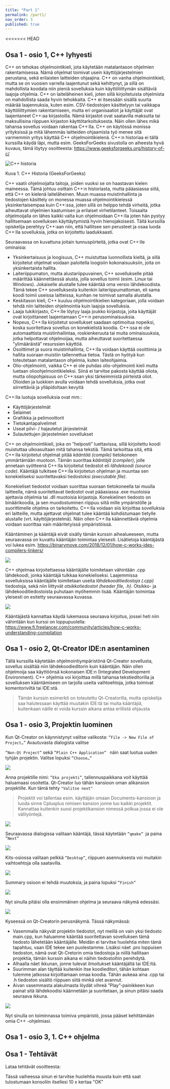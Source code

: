 ```yaml
---
title: "Part 1"
permalink: /part1/
nav_order: 3
published: true
---
```


<<<<<<< HEAD
## Osa 1 - osio 1, C++ lyhyesti

C++ on tehokas ohjelmointikieli, jota käytetään matalantason ohjelmien rakentamisessa. Nämä ohjelmat toimivat usein käyttöjärjestelmien perustana, sekä erilaisten laitteiden ohjaajina. C++ on vanha ohjelmointikieli, mutta se on vuosien varrella laajentunut sekä kehittynyt, ja sillä on mahdollista koodata niin pieniä sovelluksia kuin käyttöliittymän sisältäviä laajoja ohjelmia. C++ on laiteläheinen kieli, joten sillä kirjoitetuista ohjelmista on mahdollista saada hyvin tehokkaita. C++ ei itsessään sisällä suurta määrää laajennuksia, kuten esim. CSV-tiedostojen käsittelyyn tai vaikkapa käyttöliittymien rakentamiseen, mutta eri organisaatiot ja käyttäjät ovat laajentaneet C++:aa kirjastoilla. Nämä kirjastot ovat saatavilla maksutta tai maksullisina riippuen kirjaston käyttötarkoituksesta. Näin ollen lähes mikä tahansa sovellus voidaan rakentaa C++:lla. C++ on käytössä monissa yrityksissä ja mitä lähemmäs laitteiden ohjaamista työ menee sitä varmemmin yritys käyttää C++ ohjelmointikielenä. C++:n historiaa ei tällä kurssilla käydä läpi, mutta esim. GeeksForGeeks sivustolla on aiheesta hyvä
kuvaus, tämä löytyy osoitteesta: https://www.geeksforgeeks.org/history-of-c/

![C++ historia](/assets/images/History-of-C.jpg)

Kuva 1. C++ Historia (GeeksForGeeks)

C++ vaatii ohjelmoijalta taitoja, joiden vuoksi se on haastavan kielen maineessa. Tämä johtuu osittain C++:n historiasta, mutta pääasiassa siitä, että C++ on kielenä laiteläheinen. Muun muassa muistinhallinta ja tiedostojen käsittely on monessa muassa ohjelmointikielessä yksinkertaisempaa kuin C++:ssa, joten sillä on helppo tehdä virheitä, jotka aiheuttavat ohjelmien kaatumisen ja erilaiset virhetilanteet. Toisaalta ohjelmoijalla on lähes kaikki valta kun ohjelmoidaan C++:lla joten hän
pystyy hallitsemaan sovelluksen käyttäytymistä hyvin hienojakoisesti. Tällä kurssilla opiskelija perehtyy C++:aan niin, että hallitsee sen perusteet ja osaa luoda C++:lla sovelluksia, jotka on kirjoitettu laadukkaasti. 

Seuraavassa on kuvattuna joitain tunnuspiirteitä, jotka ovat C++:lle ominaisia:
- Yksinkertaisuus ja loogisuus, C++ muistuttaa luonnollista kieltä, ja sillä kirjoitetut ohjelmat voidaan paloitella loogisiin kokonaisuuksiin, joita on yksinkertaista hallita.
- Laiteriippumaton, mutta alustariippuvainen, C++ sovellukselle pitää määrittää
käännettäessä alusta, jolla sovellus toimii (esim. Linux tai Windows). Jokaiselle alustalle tulee kääntää oma versio lähdekoodista. Tämä tekee C++ sovelluksesta kuitenkin laiteriippumattoman, eli sama koodi toimii useissa laitteissa, kunhan ne toimivat samalla alustalla.
- Keskitason kieli, C++ kuuluu ohjelmointikielien kategoriaan, jolla voidaan tehdä niin laitteiden ohjelmointia kuin laajoja sovelluksia.
- Laaja tukikirjasto, C++:lle löytyy laaja joukko kirjastoja, joita käyttäjät ovat kirjoittaneet laajentamaan C++:n perusominaisuuksia.
- Nopeus, C++:lla kirjoitetut sovellukset saadaan optimoitua nopeiksi, koska suoritettava sovellus on konekielistä koodia. C++:ssa ei ole automaattista muistinhallintaa, roskienkeruuta tai muita ominaisuuksia, jotka helpottavat ohjelmoijaa, mutta aiheuttavat suoritettaessa ”ylimääräistä” resurssien käyttöä.
- Osoittimet ja suora muistinhallinta, C++:lla voidaan käyttää osoittimia ja hallita suoraan muistiin tallennettua tietoa. Tästä on hyötyä kun toteutetaan matalantason ohjelmia, kuten laiteohjaimia.
- Olio-ohjelmointi, vaikka C++ ei ole puhdas olio-ohjelmointi kieli mutta luetaan olioohjelmointikieleksi. Siinä ei tarvitse pakosta käyttää oliota, mutta oliopohjaisuus on C++:ssan yksi tärkeimmistä piirteistä oliot. Olioiden ja luokkien avulla voidaan tehdä sovelluksia, jotka ovat siirrettäviä ja ylläpidoltaan kevyitä

C++:lla luotuja sovelluksia ovat mm.:
- Käyttöjärjestelmät
- Selaimet
- Grafiikka ja pelimoottorit
- Tietokantapalvelimet
- Useat pilvi- / hajautetut järjestelmät
- Sulautettujen järjestelmien sovellukset

C++ on ohjelmointikieli, joka on ”helposti” luettavissa, sillä kirjoitettu koodi muistuttaa ulkoasultaan mitä tahansa tekstiä. Tämä tarkoittaa sitä, että C++:lla kirjoitetut ohjelmat pitää _kääntää (compile)_
tietokoneen ymmärtämään muotoon. Tämän suorittaa _kääntäjä (compiler)_, jolle annetaan syötteenä C++:lla kirjoitetut tiedostot eli _lähdekoodi (source code)_. Kääntäjä tulkitsee C++:lla kirjoitetun ohjelman ja muuntaa sen konekieliseksi suoritettavaksi tiedostoksi _(executable file)_. 

Konekieliset tiedostot voidaan suorittaa suoraan tietokoneella tai muulla laitteella, nämä suoritettavat tiedostot ovat pääasiassa .exe muotoisia ajettavia ohjelmia tai .dll muotoisia kirjastoja. Konekielinen tiedosto on binäärikoodia, ja sen muodostuminen riippuu siitä mille ympäristölle ja suorittimelle
ohjelma on tarkoitettu. C++:lla voidaan siis kirjoittaa sovelluksia eri laitteille, mutta ajettavat ohjelmat tulee kääntää kohdistumaan tietylle alustalle (vrt. käyttöjärjestelmä). Näin ollen C++:lla käännettäviä ohjelmia voidaan suorittaa vain määritetyissä ympäristöissä.

Kääntäminen ja kääntäjä eivät sisälly tämän kurssin aihealueeseen, mutta seuraavassa on kuvattu kääntäjän toimintaa yleisesti. Lisätietoja kääntäjästä voi lukea esim.
https://binarymove.com/2018/12/01/how-c-works-ides-compilers-linkers/

![](/assets/images/compiler.png)

C++ ohjelmaa kirjoitettaessa kääntäjälle toimitetaan vähintään .cpp lähdekoodi, jonka kääntäjä tulkkaa konekieliseksi. Laajemmissa sovelluksissa kääntäjälle toimitetaan useita _lähdekooditiedostoja (.cpp)_ tiedostoja, sekä niin liittyvät _otsikkotiedostot (header file, .h)_. Otsikko- ja lähdekooditiedostoista puhutaan myöhemmin lisää. Kääntäjän toimintaa yleisesti on esitetty seuraavassa kuvassa.


![](/assets/images/compiler2.png)

Kääntäjästä kannattaa käydä lukemassa seuraava kirjoitus, jossei heti niin vähintään kun kurssi on loppupuolella:
https://www.fi.freelancer.com/community/articles/how-c-works-understanding-compilation


## Osa 1 - osio 2, Qt-Creator IDE:n asentaminen

Tällä kurssilla käytetään ohjelmointiympäristönä Qt-Creator sovellusta, sovellus sisältää niin lähdekoodieditorin kuin kääntäjän. Näin ollen ohjelmoija saa käyttöönsä kokonaisen IDE:n (Integrated Development Environment). C++ ohjelmia voi kirjoittaa millä tahansa tekstieditorilla ja sovelluksen kääntämiseen on tarjolla useita vaihtoehtoja, jotka toimivat komentoriviltä tai IDE:stä.

> Tämän kurssin esimerkit on toteutettu Qt-Creatorilla, mutta opiskelija saa halutessaan käyttää muutakin IDE:tä tai muita kääntäjiä, kuitenkaan näille ei voida kurssin aikana antaa erillistä ohjausta

## Osa 1 - osio 3, Projektin luominen

Kun Qt-Creator on käynnistynyt valitse valikosta: 
`”File -> New File of Project…”`
Avautuvasta dialogista valitse 

`”Non-Qt Project”` sekä 
`”Plain C++ Application” `
näin saat luotua uuden tyhjän projektin. 
Valitse lopuksi `”Choose…”`

![](2020-04-27-21-51-53.png)

Anna projektille nimi: `”Eka projekti”`, tallennuspaikkana voit käyttää haluamaasi osoitetta. Qt-Creator luo tähän kansioon oman alikansion projektille. Kun tämä tehty `"Valitse next"`

> Projektit voi tallentaa esim. käyttäjän omaan Documents-kansioon ja luoda sinne Cplusplus nimisen kansion jonne luo kaikki projektit. Kannattaa kuitenkin suosi projektikansion nimessä polkua jossa ei ole välilyöntejä.

![](2020-04-27-21-58-13.png)

Seuraavassa dialogissa valitaan kääntäjä, tässä käytetään `”qmake” `ja paina `”Next”`

![](2020-04-27-22-00-02.png)

Kits-osiossa valitaan pelkkä `”Desktop”`, riippuen asennuksesta voi muitakin vaihtoehtoja olla saatavilla.

![](2020-04-27-22-00-49.png)

Summary osioon ei tehdä muutoksia, ja paina lopuksi `”Finish”`

![](2020-04-27-22-01-24.png)

Nyt sinulla pitäisi olla ensimmäinen ohjelma ja seuraava näkymä edessäsi. 

![](2020-04-28-09-19-59.png)

Kyseessä on Qt-Creatorin perusnäkymä. Tässä näkymässä:
-	Vasemmalla näkyvät projektin tiedostot, nyt meillä on vain yksi tiedosto main.cpp, kun haluamme kääntää suoritettavan sovelluksen tämä tiedosto lähetetään kääntäjälle. Meidän ei tarvitse huolehtia miten tämä tapahtuu, vaan IDE tekee sen puolestamme. Lisäksi näet .pro loppuisen tiedoston, nämä ovat Qt-Cretorin omia tiedostoja ja niillä hallitaan projektia, tämän kurssin aikana ei näihin tiedostoihin perehdytä.
-	Alhaalla näet ikkunan, jonne tulevat ilmoitukset kääntäjältä tai IDE:ltä.
-	Suurimman alan täyttää kuitenkin itse koodieditori, tähän kohtaan tulemme jatkossa kirjoittamaan omaa koodia. Tähän aukeaa aina .cpp tai .h tiedoston sisältö riippuen siitä minkä olet avannut.
-	Aivan vasemmasta alakulmasta löydät vihreä ”Play”-painikkeen kun painat sitä lähdekoodisi käännetään ja suoritetaan, ja sinun pitäisi saada seuraava ikkuna.

![](2020-04-28-09-21-41.png)

Nyt sinulla on toiminnassa toimiva ympäristö, jossa pääset kehittämään omia C++ -ohjelmiasi.

## Osa 1 - osio 3, 1. C++ ohjelma

## Osa 1 - Tehtävät

Lataa tehtävät osoitteesta:

Tässä vaiheessa sinun ei tarvitse huolehtia muusta kuin että saat tulostumaan konsoliin itsellesi 10 x kertaa "OK"
